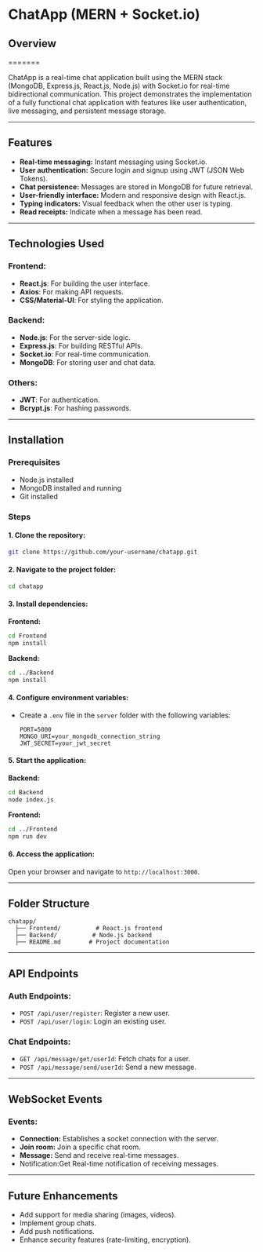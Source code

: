 # ChatApp (MERN + Socket.io)

## Overview
=======

ChatApp is a real-time chat application built using the MERN stack (MongoDB, Express.js, React.js, Node.js) with Socket.io for real-time bidirectional communication. This project demonstrates the implementation of a fully functional chat application with features like user authentication, live messaging, and persistent message storage.

---

## Features

- **Real-time messaging:** Instant messaging using Socket.io.
- **User authentication:** Secure login and signup using JWT (JSON Web Tokens).
- **Chat persistence:** Messages are stored in MongoDB for future retrieval.
- **User-friendly interface:** Modern and responsive design with React.js.
- **Typing indicators:** Visual feedback when the other user is typing.
- **Read receipts:** Indicate when a message has been read.

---

## Technologies Used

### Frontend:

- **React.js**: For building the user interface.
- **Axios**: For making API requests.
- **CSS/Material-UI**: For styling the application.

### Backend:

- **Node.js**: For the server-side logic.
- **Express.js**: For building RESTful APIs.
- **Socket.io**: For real-time communication.
- **MongoDB**: For storing user and chat data.

### Others:

- **JWT**: For authentication.
- **Bcrypt.js**: For hashing passwords.

---

## Installation

### Prerequisites

- Node.js installed
- MongoDB installed and running
- Git installed

### Steps

#### 1. Clone the repository:

```bash
git clone https://github.com/your-username/chatapp.git
```

#### 2. Navigate to the project folder:

```bash
cd chatapp
```

#### 3. Install dependencies:

**Frontend:**

```bash
cd Frontend
npm install
```

**Backend:**

```bash
cd ../Backend
npm install
```

#### 4. Configure environment variables:

- Create a `.env` file in the `server` folder with the following variables:
  ```env
  PORT=5000
  MONGO_URI=your_mongodb_connection_string
  JWT_SECRET=your_jwt_secret
  ```

#### 5. Start the application:

**Backend:**

```bash
cd Backend
node index.js
```

**Frontend:**

```bash
cd ../Frontend
npm run dev
```

#### 6. Access the application:

Open your browser and navigate to `http://localhost:3000`.

---

## Folder Structure

```
chatapp/
  ├── Frontend/          # React.js frontend
  ├── Backend/          # Node.js backend
  ├── README.md        # Project documentation
```

---

## API Endpoints

### Auth Endpoints:

- `POST /api/user/register`: Register a new user.
- `POST /api/user/login`: Login an existing user.

### Chat Endpoints:

- `GET /api/message/get/userId`: Fetch chats for a user.
- `POST /api/message/send/userId`: Send a new message.

---

## WebSocket Events

### Events:

- **Connection:** Establishes a socket connection with the server.
- **Join room:** Join a specific chat room.
- **Message:** Send and receive real-time messages.
- Notification\:Get Real-time notification of receiving messages.



---

## Future Enhancements

- Add support for media sharing (images, videos).
- Implement group chats.
- Add push notifications.
- Enhance security features (rate-limiting, encryption).
